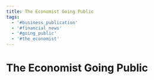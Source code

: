 ```yaml
---
title: The Economist Going Public
tags:
  - '#business_publication'
  - '#financial_news'
  - '#going_public'
  - '#the_economist'
---
```

# The Economist Going Public